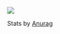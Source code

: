   <img align="center" src="https://github-readme-stats.vercel.app/api?username=garethbrickman&show_icons=true&theme=radical" />

Stats by [Anurag](https://github.com/anuraghazra/github-readme-stats)
